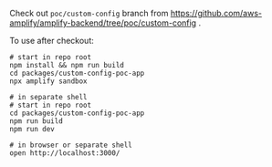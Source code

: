 
Check out `poc/custom-config` branch from https://github.com/aws-amplify/amplify-backend/tree/poc/custom-config .

To use after checkout:

```shell
# start in repo root
npm install && npm run build
cd packages/custom-config-poc-app
npx amplify sandbox

# in separate shell
# start in repo root
cd packages/custom-config-poc-app
npm run build
npm run dev

# in browser or separate shell
open http://localhost:3000/
```

